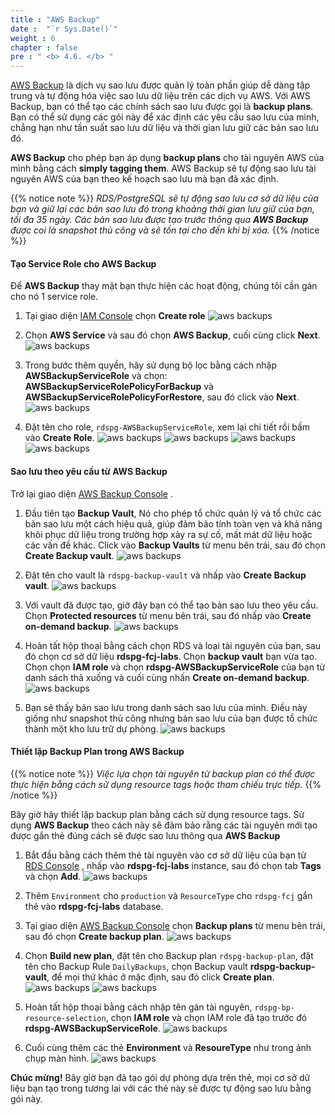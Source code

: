 ```yaml
---
title : "AWS Backup"
date :  "`r Sys.Date()`" 
weight : 6
chapter : false
pre : " <b> 4.6. </b> "
---
```


[AWS Backup](https://aws.amazon.com/backup/)  là dịch vụ sao lưu được quản lý toàn phần giúp dễ dàng tập trung và tự động hóa việc sao lưu dữ liệu trên các dịch vụ AWS. Với AWS Backup, bạn có thể tạo các chính sách sao lưu được gọi là **backup plans**. Bạn có thể sử dụng các gói này để xác định các yêu cầu sao lưu của mình, chẳng hạn như tần suất sao lưu dữ liệu và thời gian lưu giữ các bản sao lưu đó.

**AWS Backup** cho phép bạn áp dụng **backup plans** cho tài nguyên AWS của mình bằng cách **simply tagging them**. AWS Backup sẽ tự động sao lưu tài nguyên AWS của bạn theo kế hoạch sao lưu mà bạn đã xác định.

{{% notice note %}}
*RDS/PostgreSQL sẽ tự động sao lưu cơ sở dữ liệu của bạn và giữ lại các bản sao lưu đó trong khoảng thời gian lưu giữ của bạn, tối đa 35 ngày. Các bản sao lưu được tạo trước thông qua **AWS Backup** được coi là snapshot thủ công và sẽ tồn tại cho đến khi bị xóa.*
{{% /notice %}}

#### Tạo Service Role cho AWS Backup
Để **AWS Backup** thay mặt bạn thực hiện các hoạt động, chúng tôi cần gán cho nó 1 service role.
1. Tại giao diện [IAM Console](https://console.aws.amazon.com/iamv2/home#/roles)  chọn **Create role**
    ![aws backups](/images/4/4-6/1.png)

2. Chọn **AWS Service** và sau đó chọn **AWS Backup**, cuối cùng click **Next**. 
![aws backups](/images/4/4-6/2.png)

3. Trong bước thêm quyền, hãy sử dụng bộ lọc bằng cách nhập **AWSBackupServiceRole** và chọn: **AWSBackupServiceRolePolicyForBackup** và **AWSBackupServiceRolePolicyForRestore**, sau đó click vào **Next**.
![aws backups](/images/4/4-6/3.png)

4. Đặt tên cho role, ``rdspg-AWSBackupServiceRole``, xem lại chi tiết rồi bấm vào **Create Role**.
![aws backups](/images/4/4-6/4.png)
![aws backups](/images/4/4-6/5.png)
![aws backups](/images/4/4-6/6.png)
![aws backups](/images/4/4-6/7.png)

#### Sao lưu theo yêu cầu từ AWS Backup

Trở lại giao diện [AWS Backup Console](https://console.aws.amazon.com/backup/home) . 
1. Đầu tiên tạo **Backup Vault**, Nó cho phép tổ chức quản lý và tổ chức các bản sao lưu một cách hiệu quả, giúp đảm bảo tính toàn vẹn và khả năng khôi phục dữ liệu trong trường hợp xảy ra sự cố, mất mát dữ liệu hoặc các vấn đề khác. Click vào **Backup Vaults** từ menu bên trái, sau đó chọn **Create Backup vault**.
![aws backups](/images/4/4-6/8.png)

2. Đặt tên cho vault là ``rdspg-backup-vault`` và nhấp vào **Create Backup vault**.
![aws backups](/images/4/4-6/9.png)

3. Với vault đã được tạo, giờ đây bạn có thể tạo bản sao lưu theo yêu cầu. Chọn **Protected resources** từ menu bên trái, sau đó nhấp vào **Create on-demand backup**.
![aws backups](/images/4/4-6/10.png)

4. Hoàn tất hộp thoại bằng cách chọn RDS và loại tài nguyên của bạn, sau đó chọn cơ sở dữ liệu **rdspg-fcj-labs**. Chọn **backup vault** bạn vừa tạo. Chọn chọn **IAM role** và chọn **rdspg-AWSBackupServiceRole** của bạn từ danh sách thả xuống và cuối cùng nhấn **Create on-demand backup**.
![aws backups](/images/4/4-6/11.png)

5. Bạn sẽ thấy bản sao lưu trong danh sách sao lưu của mình. Điều này giống như snapshot thủ công nhưng bản sao lưu của bạn được tổ chức thành một kho lưu trữ dự phòng.
![aws backups](/images/4/4-6/12.png)


#### Thiết lập Backup Plan trong AWS Backup

{{% notice note %}}
*Việc lựa chọn tài nguyên từ backup plan có thể được thực hiện bằng cách sử dụng resource tags hoặc tham chiếu trực tiếp.*
{{% /notice %}}

Bây giờ hãy thiết lập backup plan bằng cách sử dụng resource tags. Sử dụng **AWS Backup** theo cách này sẽ đảm bảo rằng các tài nguyên mới tạo được gắn thẻ đúng cách sẽ được sao lưu thông qua **AWS Backup**

1. Bắt đầu bằng cách thêm thẻ tài nguyên vào cơ sở dữ liệu của bạn từ [RDS Console](https://console.aws.amazon.com/rds/home#databases:) , nhấp vào **rdspg-fcj-labs** instance, sau đó chọn tab **Tags** và chọn **Add**.
![aws backups](/images/4/4-6/13.png)

2. Thêm ``Environment`` cho ``production`` và ``ResourceType`` cho ``rdspg-fcj`` gắn thẻ vào **rdspg-fcj-labs** database.

3. Tại giao diện [AWS Backup Console](https://console.aws.amazon.com/backup/home) chọn **Backup plans** từ menu bên trái, sau đó chọn **Create backup plan**.
![aws backups](/images/4/4-6/14.png)

4. Chọn **Build new plan**, đặt tên cho Backup plan ``rdspg-backup-plan``, đặt tên cho Backup Rule ``DailyBackups``, chọn Backup vault **rdspg-backup-vault**, để mọi thứ khác ở mặc định, sau đó click **Create plan**.
![aws backups](/images/4/4-6/15.png)
![aws backups](/images/4/4-6/16.png)

5. Hoàn tất hộp thoại bằng cách nhập tên gán tài nguyên, ``rdspg-bp-resource-selection``, chọn **IAM role** và chọn IAM role đã tạo trước đó **rdspg-AWSBackupServiceRole**. 
![aws backups](/images/4/4-6/17.png)
6. Cuối cùng thêm các thẻ **Environment** và **ResoureType** như trong ảnh chụp màn hình.
![aws backups](/images/4/4-6/18.png)

**Chúc mừng!** Bây giờ bạn đã tạo gói dự phòng dựa trên thẻ, mọi cơ sở dữ liệu bạn tạo trong tương lai với các thẻ này sẽ được tự động sao lưu bằng gói này.


